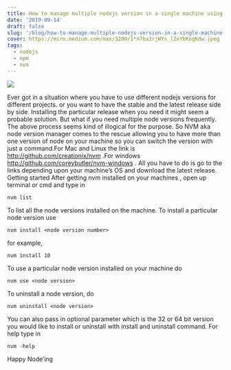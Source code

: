 ```yaml
---
title: How to manage multiple nodejs version in a single machine using nvm
date: '2019-09-14'
draft: false
slug: '/blog/how-to-manage-multiple-nodejs-version-in-a-single-machine-using-nvm-170a/'
cover: https://miro.medium.com/max/3200/1*n7ba3rjWYs_lZeYbKogKdw.jpeg
tags:
  - nodejs
  - npm
  - nvm
---
```


![](https://miro.medium.com/max/3200/1*n7ba3rjWYs_lZeYbKogKdw.jpeg)

Ever got in a situation where you have to use different nodejs versions for different projects. or you want to have the stable and the latest release side by side. Installing the particular release when you need it might seem a probable solution. But what if you need multiple node versions frequently. The above process seems kind of illogical for the purpose. So NVM aka node version manager comes to the rescue allowing you to have more than one version of node on your machine so you can switch the version with just a command.For Mac and Linux the link is http://github.com/creationix/nvm .For windows http://github.com/coreybutler/nvm-windows . All you have to do is go to the links depending upon your machine’s OS and download the latest release.
Getting started
After getting nvm installed on your machines , open up terminal or cmd and type in

```shell-session
nvm list
```

To list all the node versions installed on the machine. To install a particular node version use

```shell-session
nvm install <node version number>
```

for example,

```shell-session
nvm install 10
```

To use a particular node version installed on your machine do

```shell-session
nvm use <node version>
```

To uninstall a node version, do

```shell-session
nvm uninstall <node version>
```

You can also pass in optional parameter which is the 32 or 64 bit version you would like to install or uninstall with install and uninstall command.
For help type in

```shell-session
nvm -help
```

Happy Node’ing
